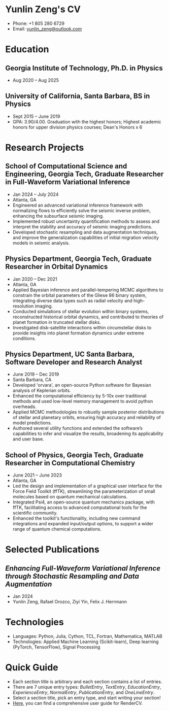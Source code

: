 # Yunlin Zeng's CV

- Phone: +1 805 280 6729
- Email: [yunlin_zeng@outlook.com](mailto:yunlin_zeng@outlook.com)


# Education

## Georgia Institute of Technology, Ph.D. in Physics

- Aug 2020 – Aug 2025

## University of California, Santa Barbara, BS in Physics

- Sept 2015 – June 2019
- GPA: 3.90/4.00. Graduation with the highest honors; Highest academic honors for upper division physics courses; Dean's Honors x 6

# Research Projects

## School of Computational Science and Engineering, Georgia Tech, Graduate Researcher in Full-Waveform Variational Inference

- Jan 2024 – July 2024
- Atlanta, GA
- Engineered an advanced variational inference framework with normalizing flows to efficiently solve the seismic inverse problem, enhancing the subsurface seismic imaging.
- Implemented robust uncertainty quantification methods to assess and interpret the stability and accuracy of seismic imaging predictions.
- Developed stochastic resampling and data augmentation techniques, and improve the generalization capabilities of initial migration velocity models in seismic analysis.

## Physics Department, Georgia Tech, Graduate Researcher in Orbital Dynamics

- Jan 2020 – Dec 2021
- Atlanta, GA
- Applied Bayesian inference and parallel-tempering MCMC algorithms to constrain the orbital parameters of the Gliese 86 binary system, integrating diverse data types such as radial velocity and high-resolution imaging.
- Conducted simulations of stellar evolution within binary systems, reconstructed historical orbital dynamics, and contributed to theories of planet formation in truncated stellar disks.
- Investigated disk-satellite interactions within circumstellar disks to provide insights into planet formation dynamics under extreme conditions.

## Physics Department, UC Santa Barbara, Software Developer and Research Analyst

- June 2019 – Dec 2019
- Santa Barbara, CA
- Developed 'orvara', an open-source Python software for Bayesian analysis of Keplerian orbits.
- Enhanced the computational efficiency by 5-10x over traditional methods and used low-level memory management to avoid python overheads.
- Applied MCMC methodologies to robustly sample posterior distributions of stellar and planetary orbits, ensuring high accuracy and reliability of model predictions.
- Authored several utility functions and extended the software’s capabilities to infer and visualize the results, broadening its applicability and user base.

## School of Physics, Georgia Tech, Graduate Researcher in Computational Chemistry

- June 2021 – June 2023
- Atlanta, GA
- Led the design and implementation of a graphical user interface for the Force Field Toolkit (ffTK), streamlining the parameterization of small molecules based on quantum mechanical calculations.
- Integrated Psi4, an open-source quantum mechanics package, with ffTK, facilitating access to advanced computational tools for the scientific community.
- Enhanced the toolkit's functionality, including new command integrations and expanded input/output options, to support a wider range of quantum chemical computations.

# Selected Publications

## *Enhancing Full-Waveform Variational Inference through Stochastic Resampling and Data Augmentation* 
- Jan 2024
- Yunlin Zeng, Rafael Orozco, Ziyi Yin, Felix J. Herrmann

# Technologies

- Languages: Python, Julia, Cython, TCL, Fortran, Mathematica, MATLAB
- Technologies: Applied Machine Learning (Scikit-learn), Deep learning (PyTorch, TensorFlow), Signal Processing
# Quick Guide

- Each section title is arbitrary and each section contains a list of entries.
- There are 7 unique entry types: *BulletEntry*, *TextEntry*, *EducationEntry*, *ExperienceEntry*, *NormalEntry*, *PublicationEntry*, and *OneLineEntry*.
- Select a section title, pick an entry type, and start writing your section!
- [Here](https://docs.rendercv.com/user_guide/), you can find a comprehensive user guide for RenderCV.
